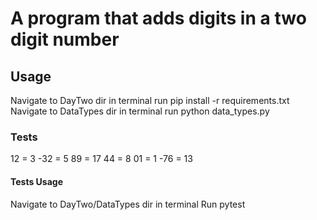# A program that adds digits in a two digit number #

## Usage ##

Navigate to DayTwo dir in terminal
run pip install -r requirements.txt
Navigate to DataTypes dir in terminal
run python data_types.py

### Tests ###

12 = 3
-32 = 5
89 = 17
44 = 8
01 = 1
-76 = 13

#### Tests Usage ####

Navigate to DayTwo/DataTypes dir in terminal
Run pytest
